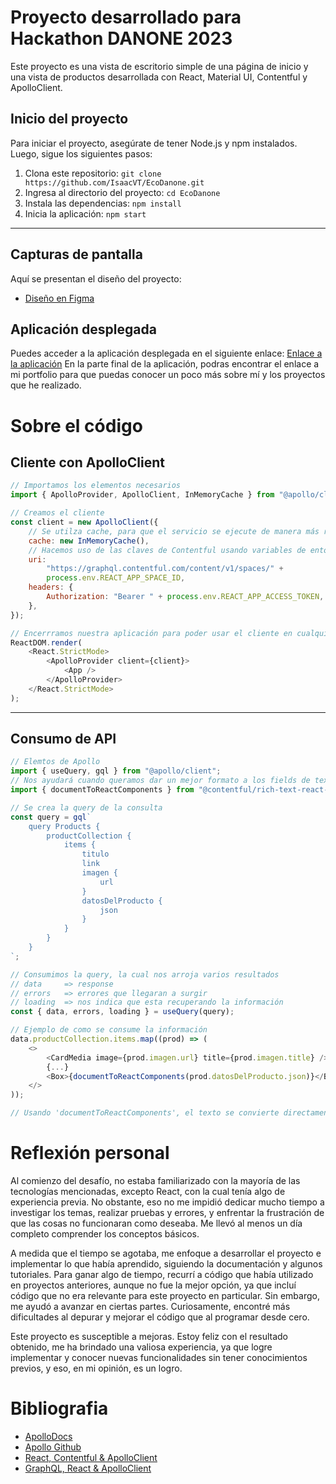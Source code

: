 # Proyecto desarrollado para Hackathon DANONE 2023

Este proyecto es una vista de escritorio simple de una página de inicio y una vista de productos desarrollada con React, Material UI, Contentful y ApolloClient.

## Inicio del proyecto

Para iniciar el proyecto, asegúrate de tener Node.js y npm instalados. Luego, sigue los siguientes pasos:

1. Clona este repositorio: `git clone https://github.com/IsaacVT/EcoDanone.git`
2. Ingresa al directorio del proyecto: `cd EcoDanone`
3. Instala las dependencias: `npm install`
4. Inicia la aplicación: `npm start`

---

## Capturas de pantalla

Aquí se presentan el diseño del proyecto:

-   [Diseño en Figma](https://www.figma.com/file/vEevEJFIBEopdUGZzmlKA1/EcoDanone?type=design&node-id=0%3A1&t=TfqllCMJIEXMsqWP-1)

## Aplicación desplegada

Puedes acceder a la aplicación desplegada en el siguiente enlace: [Enlace a la aplicación](https://eco-danone.vercel.app/home/app)
En la parte final de la aplicación, podras encontrar el enlace a mi portfolio para que puedas conocer un poco más sobre mí y los proyectos que he realizado.

#

# Sobre el código

## Cliente con ApolloClient

```javascript
// Importamos los elementos necesarios
import { ApolloProvider, ApolloClient, InMemoryCache } from "@apollo/client";

// Creamos el cliente
const client = new ApolloClient({
    // Se utilza cache, para que el servicio se ejecute de manera más rápida
    cache: new InMemoryCache(),
    // Hacemos uso de las claves de Contentful usando variables de entorno
    uri:
        "https://graphql.contentful.com/content/v1/spaces/" +
        process.env.REACT_APP_SPACE_ID,
    headers: {
        Authorization: "Bearer " + process.env.REACT_APP_ACCESS_TOKEN,
    },
});

// Encerrramos nuestra aplicación para poder usar el cliente en cualquier parte de la aplicación
ReactDOM.render(
    <React.StrictMode>
        <ApolloProvider client={client}>
            <App />
        </ApolloProvider>
    </React.StrictMode>
);
```

---

## Consumo de API

```javascript
// Elemtos de Apollo
import { useQuery, gql } from "@apollo/client";
// Nos ayudará cuando queramos dar un mejor formato a los fields de texto amplios de Contentful
import { documentToReactComponents } from "@contentful/rich-text-react-renderer";

// Se crea la query de la consulta
const query = gql`
    query Products {
        productCollection {
            items {
                titulo
                link
                imagen {
                    url
                }
                datosDelProducto {
                    json
                }
            }
        }
    }
`;

// Consumimos la query, la cual nos arroja varios resultados
// data     => response
// errors   => errores que llegaran a surgir
// loading  => nos indica que esta recuperando la información
const { data, errors, loading } = useQuery(query);

// Ejemplo de como se consume la información
data.productCollection.items.map((prod) => (
    <>
        <CardMedia image={prod.imagen.url} title={prod.imagen.title} />
        {...}
        <Box>{documentToReactComponents(prod.datosDelProducto.json)}</Box>
    </>
));

// Usando 'documentToReactComponents', el texto se convierte directamente en parrafos que son más comodos de trabajar
```

#

# Reflexión personal

Al comienzo del desafío, no estaba familiarizado con la mayoría de las tecnologías mencionadas, excepto React, con la cual tenía algo de experiencia previa. No obstante, eso no me impidió dedicar mucho tiempo a investigar los temas, realizar pruebas y errores, y enfrentar la frustración de que las cosas no funcionaran como deseaba. Me llevó al menos un día completo comprender los conceptos básicos.

A medida que el tiempo se agotaba, me enfoque a desarrollar el proyecto e implementar lo que había aprendido, siguiendo la documentación y algunos tutoriales. Para ganar algo de tiempo, recurrí a código que había utilizado en proyectos anteriores, aunque no fue la mejor opción, ya que incluí código que no era relevante para este proyecto en particular. Sin embargo, me ayudó a avanzar en ciertas partes. Curiosamente, encontré más dificultades al depurar y mejorar el código que al programar desde cero.

Este proyecto es susceptible a mejoras. Estoy feliz con el resultado obtenido, me ha brindado una valiosa experiencia, ya que logre implementar y conocer nuevas funcionalidades sin tener conocimientos previos, y eso, en mi opinión, es un logro.

#

# Bibliografia

-   [ApolloDocs](https://www.apollographql.com/docs/react/)
-   [Apollo Github](https://github.com/apollographql/apollo-client-devtools)
-   [React, Contentful & ApolloClient](https://www.youtube.com/watch?v=mKPe6WB-dAc)
-   [GraphQL, React & ApolloClient](https://www.youtube.com/watch?v=sVFocedf-iU)
